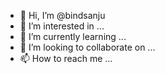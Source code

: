 - 👋 Hi, I’m @bindsanju
- 👀 I’m interested in ...
- 🌱 I’m currently learning ...
- 💞️ I’m looking to collaborate on ...
- 📫 How to reach me ...

<!---
bindsanju/bindsanju is a ✨ special ✨ repository because its `README.md` (this file) appears on your GitHub profile.
You can click the Preview link to take a look at your changes.
--->
